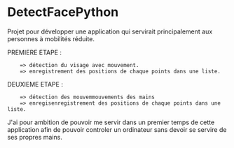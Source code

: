 # DetectFacePython
 

 Projet pour développer une application qui servirait principalement aux personnes à mobilités réduite.


PREMIERE ETAPE : 

        => détection du visage avec mouvement.
        => enregistrement des positions de chaque points dans une liste.

DEUXIEME ETAPE :

        => détection des mouvemmouvements des mains
        => enregisenregistrement des positions de chaque points dans une liste.

J'ai pour ambition de pouvoir me servir dans un premier temps de cette application afin de pouvoir controler un ordinateur sans devoir se servire de ses propres mains.
